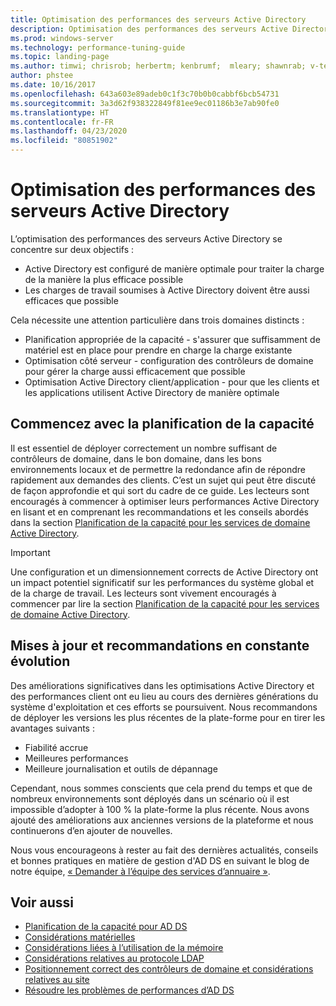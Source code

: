```yaml
---
title: Optimisation des performances des serveurs Active Directory
description: Optimisation des performances des serveurs Active Directory
ms.prod: windows-server
ms.technology: performance-tuning-guide
ms.topic: landing-page
ms.author: timwi; chrisrob; herbertm; kenbrumf;  mleary; shawnrab; v-tea
author: phstee
ms.date: 10/16/2017
ms.openlocfilehash: 643a603e89adeb0c1f3c70b0b0cabbf6bcb54731
ms.sourcegitcommit: 3a3d62f938322849f81ee9ec01186b3e7ab90fe0
ms.translationtype: HT
ms.contentlocale: fr-FR
ms.lasthandoff: 04/23/2020
ms.locfileid: "80851902"
---
```

# <a name="performance-tuning-active-directory-servers"></a>Optimisation des performances des serveurs Active Directory

L’optimisation des performances des serveurs Active Directory se concentre sur deux objectifs :
- Active Directory est configuré de manière optimale pour traiter la charge de la manière la plus efficace possible
- Les charges de travail soumises à Active Directory doivent être aussi efficaces que possible

Cela nécessite une attention particulière dans trois domaines distincts :
- Planification appropriée de la capacité - s'assurer que suffisamment de matériel est en place pour prendre en charge la charge existante
- Optimisation côté serveur - configuration des contrôleurs de domaine pour gérer la charge aussi efficacement que possible
- Optimisation Active Directory client/application - pour que les clients et les applications utilisent Active Directory de manière optimale

## <a name="start-with-capacity-planning"></a>Commencez avec la planification de la capacité

Il est essentiel de déployer correctement un nombre suffisant de contrôleurs de domaine, dans le bon domaine, dans les bons environnements locaux et de permettre la redondance afin de répondre rapidement aux demandes des clients. C’est un sujet qui peut être discuté de façon approfondie et qui sort du cadre de ce guide. Les lecteurs sont encouragés à commencer à optimiser leurs performances Active Directory en lisant et en comprenant les recommandations et les conseils abordés dans la section [Planification de la capacité pour les services de domaine Active Directory](capacity-planning-for-active-directory-domain-services.md).

>[!Important]
> Une configuration et un dimensionnement corrects de Active Directory ont un impact potentiel significatif sur les performances du système global et de la charge de travail. Les lecteurs sont vivement encouragés à commencer par lire la section [Planification de la capacité pour les services de domaine Active Directory](capacity-planning-for-active-directory-domain-services.md).

## <a name="updates-and-evolving-recommendations"></a>Mises à jour et recommandations en constante évolution

Des améliorations significatives dans les optimisations Active Directory et des performances client ont eu lieu au cours des dernières générations du système d'exploitation et ces efforts se poursuivent. Nous recommandons de déployer les versions les plus récentes de la plate-forme pour en tirer les avantages suivants :

- Fiabilité accrue
- Meilleures performances
- Meilleure journalisation et outils de dépannage

Cependant, nous sommes conscients que cela prend du temps et que de nombreux environnements sont déployés dans un scénario où il est impossible d’adopter à 100 % la plate-forme la plus récente. Nous avons ajouté des améliorations aux anciennes versions de la plateforme et nous continuerons d’en ajouter de nouvelles.

Nous vous encourageons à rester au fait des dernières actualités, conseils et bonnes pratiques en matière de gestion d'AD DS en suivant le blog de notre équipe, [« Demander à l’équipe des services d’annuaire »](https://techcommunity.microsoft.com/t5/Ask-the-Directory-Services-Team/bg-p/AskDS).

## <a name="see-also"></a>Voir aussi

- [Planification de la capacité pour AD DS](capacity-planning-for-active-directory-domain-services.md)
- [Considérations matérielles](hardware-considerations.md)
- [Considérations liées à l’utilisation de la mémoire](memory-usage-considerations.md)
- [Considérations relatives au protocole LDAP](ldap-considerations.md)
- [Positionnement correct des contrôleurs de domaine et considérations relatives au site](site-definition-considerations.md)
- [Résoudre les problèmes de performances d’AD DS](troubleshoot.md)  
  
